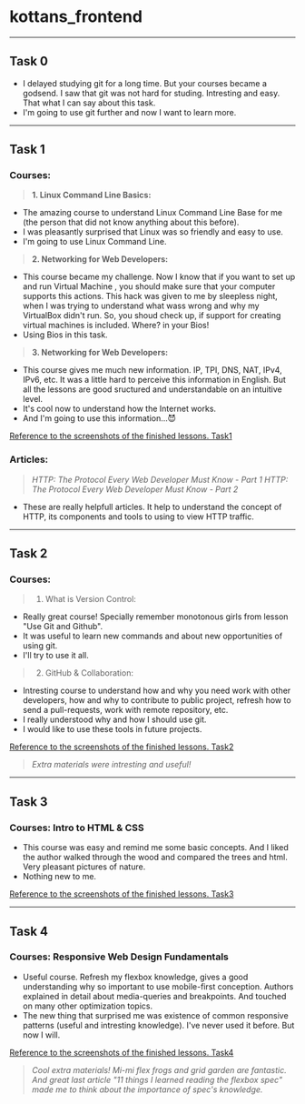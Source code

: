 # kottans_frontend
---------------------

## Task 0
- I delayed studying git for a long time. But your courses became a godsend. I saw that git was not hard for studing. Intresting and easy. That what I can say about this task. 
- I'm going to use git further and now I want to learn more.

----------------------

## Task 1

### Courses:

> __1. Linux Command Line Basics:__
- The amazing course to understand Linux Command Line Base for me (the person that did not know anything about this before).
- I was pleasantly surprised that Linux was so friendly and easy to use.
- I'm going to use Linux Command Line.
    
> __2. Networking for Web Developers:__
- This course became my challenge. Now I know that if you want to set up and run Virtual Machine , you should make sure that
    your computer supports this actions. This hack was given to me by sleepless night, when I was trying to understand what wass wrong
    and why my VirtualBox didn't run. So, you shoud check up, if support for creating virtual machines is included. Where? in your Bios!
- Using Bios in this task.

> __3. Networking for Web Developers:__
- This course gives me much new information. IP, TPI, DNS, NAT, IPv4, IPv6, etc.  It was a little hard to perceive this information
   in English. But all the lessons are good sructured and understandable on an intuitive level.
- It's cool now to understand how the Internet works.
- And I'm going to use this information...😈

[Reference to the screenshots of the finished lessons. Task1](/task1.md)


### Articles:
> _HTTP: The Protocol Every Web Developer Must Know - Part 1_
> _HTTP: The Protocol Every Web Developer Must Know - Part 2_
- These are really helpfull articles. It help to understand the concept of HTTP, its components and tools to using to view HTTP traffic.

----------------------

## Task 2

### Courses:

> 1. What is Version Control:
- Really great course! Specially remember monotonous girls from lesson "Use Git and Github". 
- It was useful to learn new commands and about new opportunities of using git.
- I'll try to use it all.

> 2. GitHub & Collaboration:
- Intresting course to understand how and why you need work with other developers, how  and why to contribute to public project, refresh how to send a pull-requests, work with remote repository, etc.
- I really understood why and how I should use git.
- I would like to use these tools in future projects. 

[Reference to the screenshots of the finished lessons. Task2](/task2.md)

> _Extra materials were intresting and useful!_

----------------------

## Task 3

### Courses: Intro to HTML & CSS
- This course was easy and remind me some basic concepts. And I liked the author walked through the wood  and compared the trees and html. Very pleasant pictures of nature.
- Nothing new to me.

[Reference to the screenshots of the finished lessons. Task3](/task3.md)

----------------------

## Task 4

### Courses: Responsive Web Design Fundamentals
- Useful course. Refresh my flexbox knowledge, gives a good understanding why so important to use mobile-first conception. Authors explained in detail about media-queries and breakpoints. And touched on many other optimization topics.
- The new thing that surprised me was existence of common responsive patterns (useful and intresting knowledge). I've never used it before. But now I will.

[Reference to the screenshots of the finished lessons. Task4](/task4.md)

> _Cool extra materials! Mi-mi flex frogs and grid garden are fantastic._ 
> _And great last article "11 things I learned reading the flexbox spec" made me to think about the importance of spec's knowledge._

